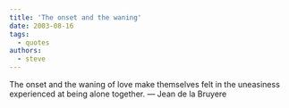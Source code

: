 ```yaml
---
title: 'The onset and the waning'
date: 2003-08-16
tags:
  - quotes
authors:
  - steve
---
```


The onset and the waning of love make themselves felt in the uneasiness experienced at being alone together.
— Jean de la Bruyere

